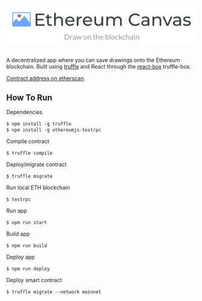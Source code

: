 # ![ethereum-canvas](./public/logo.png?sanitize=true)
A decentralized app where you can save drawings onto the Ethereum blockchain.  Built using [truffle](http://truffleframework.com/) and React through the [react-box](https://github.com/truffle-box/react-box) truffle-box.

[Contract address on etherscan](https://etherscan.io/address/0x60c2dea4674d9ae6924869d6fb558cec698b1f7c).
## How To Run
Dependencies
```
$ npm install -g truffle
$ npm install -g ethereumjs-testrpc
```
Compile contract
```
$ truffle compile
```
Deploy/migrate contract
```
$ truffle migrate
```
Run local ETH blockchain
```
$ testrpc
```
Run app
```
$ npm run start
```
Build app
```
$ npm run build
```
Deploy app
```
$ npm run deploy
```
Deploy smart contract
```
$ truffle migrate --network mainnet
```